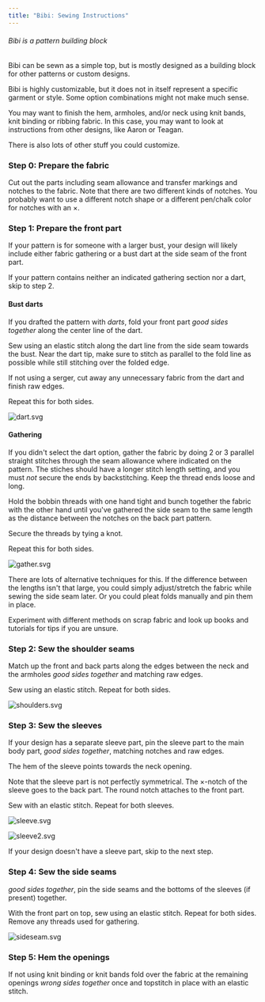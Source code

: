 ```yaml
---
title: "Bibi: Sewing Instructions"
---
```


<Note>

###### Bibi is a pattern building block

Bibi can be sewn as a simple top, but is mostly designed as a building block for other patterns or custom designs.

Bibi is highly customizable, but it does not in itself represent a specific garment or style. Some option combinations might not make much sense. 

You may want to finish the hem, armholes, and/or neck using knit bands, knit binding or ribbing fabric.
In this case, you may want to look at instructions from other designs, like Aaron or Teagan.

There is also lots of other stuff you could customize.

</Note>

### Step 0: Prepare the fabric

Cut out the parts including seam allowance and transfer markings and notches to the fabric.
Note that there are two different kinds of notches. You probably want to use a different notch shape or a different pen/chalk color for notches with an ×.

### Step 1: Prepare the front part

If your pattern is for someone with a larger bust, your design will likely include
either fabric gathering or a bust dart at the side seam of the front part.

If your pattern contains neither an indicated gathering section nor a dart, skip to step 2.

#### Bust darts

If you drafted the pattern with _darts_, fold your front part _good sides together_ along the center line of the dart.

Sew using an elastic stitch along the dart line from the side seam towards the bust. 
Near the dart tip, make sure to stitch as parallel to the fold line as possible while still stitching over the folded edge.

If not using a serger, cut away any unnecessary fabric from the dart and finish raw edges. 

Repeat this for both sides.

![dart.svg](dart.svg)

#### Gathering

If you didn't select the dart option, gather the fabric by doing 2 or 3 parallel straight stitches through the seam allowance where indicated on the pattern.
The stiches should have a longer stitch length setting, and you must *not* secure the ends by backstitching.
Keep the thread ends loose and long.

Hold the bobbin threads with one hand tight and bunch together the fabric with the other hand until
you've gathered the side seam to the same length as the distance between the notches on the back part pattern.

Secure the threads by tying a knot.

Repeat this for both sides.

![gather.svg](gather.svg)

<Note>

There are lots of alternative techniques for this. If the difference between the lengths isn't that large,
you could simply adjust/stretch the fabric while sewing the side seam later. Or you could pleat folds manually and pin them in place.

Experiment with different methods on scrap fabric and look up books and tutorials for tips if you are unsure.

</Note>

### Step 2: Sew the shoulder seams

Match up the front and back parts along the edges between the neck and the armholes _good sides together_ and matching raw edges.

Sew using an elastic stitch. Repeat for both sides.

![shoulders.svg](shoulders.svg)

### Step 3: Sew the sleeves

If your design has a separate sleeve part, pin the sleeve part to the main body part, _good sides together_, matching notches and raw edges. 

The hem of the sleeve points towards the neck opening.

Note that the sleeve part is not perfectly symmetrical. The ×-notch of the sleeve goes to the back part.
The round notch attaches to the front part.

Sew with an elastic stitch. Repeat for both sleeves.

![sleeve.svg](sleeve.svg)

![sleeve2.svg](sleeve2.svg)

If your design doesn't have a sleeve part, skip to the next step.

### Step 4: Sew the side seams

_good sides together_, pin the side seams and the bottoms of the sleeves (if present) together.

With the front part on top, sew using an elastic stitch. Repeat for both sides. Remove any threads used for gathering.

![sideseam.svg](sideseam.svg)

### Step 5: Hem the openings

If not using knit binding or knit bands fold over the fabric at the remaining openings _wrong sides together_ once and topstitch in place with an elastic stitch.
